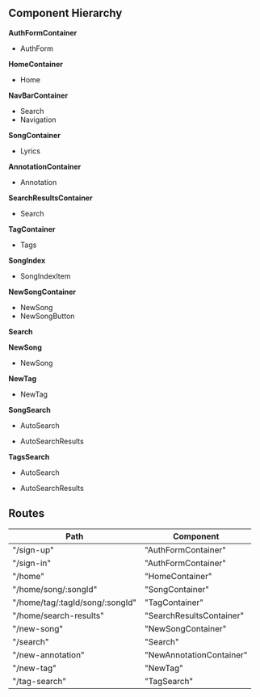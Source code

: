 ## Component Hierarchy

**AuthFormContainer**
 - AuthForm

**HomeContainer**
 - Home

**NavBarContainer**
 -  Search
 -  Navigation

**SongContainer**
 - Lyrics

**AnnotationContainer**
 - Annotation

**SearchResultsContainer**
 - Search

**TagContainer**
 - Tags

**SongIndex**
 - SongIndexItem


**NewSongContainer**
 - NewSong
 - NewSongButton

**Search**

**NewSong**
 - NewSong

**NewTag**
 - NewTag

**SongSearch**
 + AutoSearch
 * AutoSearchResults

**TagsSearch**
 + AutoSearch
 * AutoSearchResults

## Routes

|Path   | Component   |
|-------|-------------|
| "/sign-up" | "AuthFormContainer" |
| "/sign-in" | "AuthFormContainer" |
| "/home" | "HomeContainer" |
| "/home/song/:songId" | "SongContainer" |
| "/home/tag/:tagId/song/:songId" | "TagContainer" |
| "/home/search-results" | "SearchResultsContainer"
| "/new-song" | "NewSongContainer" |
| "/search" | "Search" |
| "/new-annotation" | "NewAnnotationContainer" |
| "/new-tag" | "NewTag" |
| "/tag-search" | "TagSearch" |
